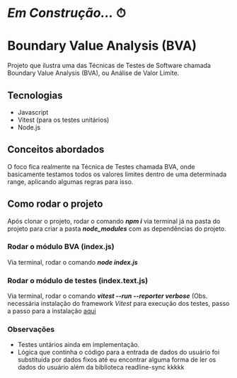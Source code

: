# *Em Construção...* ⏱

# Boundary Value Analysis (BVA)
Projeto que ilustra uma das Técnicas de Testes de Software chamada Boundary Value Analysis (BVA), ou Análise de Valor Limite.

## Tecnologias

- Javascript
- Vitest (para os testes unitários)
- Node.js


## Conceitos abordados

O foco fica realmente na Técnica de Testes chamada BVA, onde basicamente testamos todos os valores limites dentro de uma determinada range, aplicando algumas regras para isso.

## Como rodar o projeto

Após clonar o projeto, rodar o comando ***npm i*** via terminal já na pasta do projeto para criar a pasta ***node_modules*** com as dependências do projeto.

### Rodar o módulo BVA (index.js)

Via terminal, rodar o comando ***node index.js***

### Rodar o módulo de testes (index.text.js)

Via terminal, rodar o comando ***vitest --run --reporter verbose*** (Obs. necessária instalação do framework *Vitest* para execução dos testes, passo a passo para a instalação [aqui](https://vitest.dev/guide/)

### Observações

- Testes untários ainda em implementação.
- Lógica que continha o código para a entrada de dados do usuário foi substituída por dados fixos até eu encontrar alguma forma de ler os dados do usuário além da biblioteca readline-sync kkkkk
